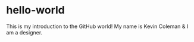# hello-world
This is my introduction to the GitHub world!
My name is Kevin Coleman & I am a designer.
